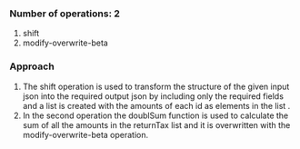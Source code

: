 ### Number of operations: 2
1. shift
2. modify-overwrite-beta


### Approach
1. The shift operation is used to transform the structure of the given input json into the required output json by including only the required fields and a list is created with the amounts of each id as elements in the list .
2. In the second operation the doublSum function is used to calculate the sum of all the amounts in the returnTax list and it is overwritten with the modify-overwrite-beta operation.